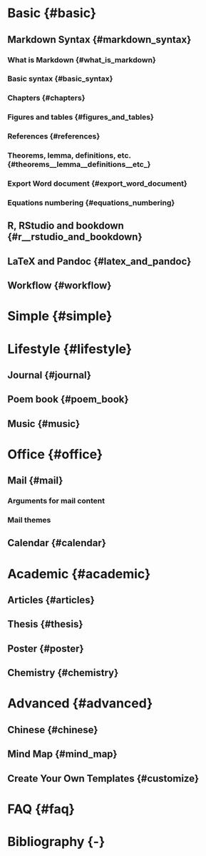 # Basic {#basic}
## Markdown Syntax {#markdown_syntax}
### What is Markdown {#what_is_markdown}
### Basic syntax {#basic_syntax}
### Chapters {#chapters}
### Figures and tables {#figures_and_tables}
### References {#references}
### Theorems, lemma, definitions, etc. {#theorems__lemma__definitions__etc_}
### Export Word document {#export_word_document}
### Equations numbering {#equations_numbering}
## R, RStudio and bookdown {#r__rstudio_and_bookdown}
## LaTeX and Pandoc {#latex_and_pandoc}
## Workflow {#workflow}
# Simple {#simple}
# Lifestyle {#lifestyle}
## Journal {#journal}
## Poem book {#poem_book}
## Music {#music}
# Office {#office}
## Mail {#mail}
### Arguments for mail content
### Mail themes
## Calendar {#calendar}
# Academic {#academic}
## Articles {#articles}
## Thesis {#thesis}
## Poster {#poster}
## Chemistry {#chemistry}
# Advanced {#advanced}
## Chinese {#chinese}
## Mind Map {#mind_map}
## Create Your Own Templates {#customize}
# FAQ {#faq}
# Bibliography {-}
